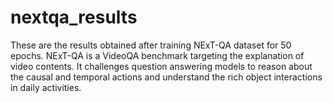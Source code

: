 # nextqa_results
These are the results obtained after training NExT-QA dataset for 50 epochs. NExT-QA is a VideoQA benchmark targeting the explanation of video contents. It challenges question answering models to reason about the causal and temporal actions and understand the rich object interactions in daily activities.
